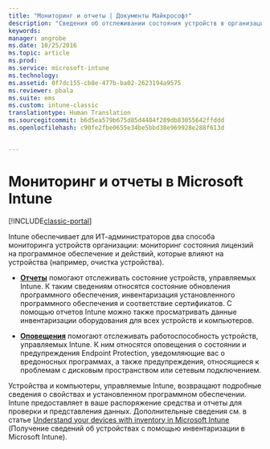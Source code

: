 ```yaml
---
title: "Мониторинг и отчеты | Документы Майкрософт"
description: "Сведения об отслеживании состояния устройств в организации с помощью мониторинга и отчетов Intune."
keywords: 
manager: angrobe
ms.date: 10/25/2016
ms.topic: article
ms.prod: 
ms.service: microsoft-intune
ms.technology: 
ms.assetid: 0f7dc155-cb8e-477b-ba02-2623194a9575
ms.reviewer: pbala
ms.suite: ems
ms.custom: intune-classic
translationtype: Human Translation
ms.sourcegitcommit: b6d5ea579b675d85d4404f289db83055642ffddd
ms.openlocfilehash: c90fe2fbe0655e34be5bbd38e969928e288f613d


---
```


# <a name="monitoring-and-reports-with-microsoft-intune"></a>Мониторинг и отчеты в Microsoft Intune

[!INCLUDE[classic-portal](../includes/classic-portal.md)]

Intune обеспечивает для ИТ-администраторов два способа мониторинга устройств организации: мониторинг состояния лицензий на программное обеспечение и действий, которые влияют на устройства (например, очистка устройства).

-   **[Отчеты](../deploy-use/understand-microsoft-intune-operations-by-using-reports.md)** помогают отслеживать состояние устройств, управляемых Intune. К таким сведениям относятся состояние обновления программного обеспечения, инвентаризация установленного программного обеспечения и соответствие сертификатов.
     С помощью отчетов Intune можно также просматривать данные инвентаризации оборудования для всех устройств и компьютеров.

-   **[Оповещения](../deploy-use/get-notified-by-alerts.md)** помогают отслеживать работоспособность устройств, управляемых Intune. К ним относятся оповещения о состоянии и предупреждения Endpoint Protection, уведомляющие вас о вредоносных программах, а также предупреждения, относящиеся к проблемам с дисковым пространством или сетевым подключением.

Устройства и компьютеры, управляемые Intune, возвращают подробные сведения о свойствах и установленном программном обеспечении. Intune предоставляет в ваше распоряжение средства и отчеты для проверки и представления данных. Дополнительные сведения см. в статье [Understand your devices with inventory in Microsoft Intune](../deploy-use/understand-your-devices-with-inventory-in-microsoft-intune.md) (Получение сведений об устройствах с помощью инвентаризации в Microsoft Intune).



<!--HONumber=Dec16_HO2-->


